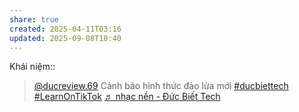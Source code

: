 ```yaml
---
share: true
created: 2025-04-11T03:16
updated: 2025-09-08T10:40
---
```

Khái niệm:: 

<blockquote class="tiktok-embed" cite="https://www.tiktok.com/@ducreview.69/video/7485799514897419527" data-video-id="7485799514897419527" style="max-width: 605px;min-width: 325px;" > <section> <a target="_blank" title="@ducreview.69" href="https://www.tiktok.com/@ducreview.69?refer=embed">@ducreview.69</a> Cảnh báo hình thức đào lửa mới <a title="ducbiettech" target="_blank" href="https://www.tiktok.com/tag/ducbiettech?refer=embed">#ducbiettech</a> <a title="learnontiktok" target="_blank" href="https://www.tiktok.com/tag/learnontiktok?refer=embed">#LearnOnTikTok</a> <a target="_blank" title="♬ nhạc nền - Đức Biết Tech" href="https://www.tiktok.com/music/nhạc-nền-7485799957149092624?refer=embed">♬ nhạc nền - Đức Biết Tech</a> </section> </blockquote> <script async src="https://www.tiktok.com/embed.js"></script>
